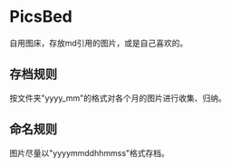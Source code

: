 # PicsBed
自用图床，存放md引用的图片，或是自己喜欢的。
## 存档规则
按文件夹"yyyy_mm"的格式对各个月的图片进行收集、归纳。
## 命名规则
图片尽量以"yyyymmddhhmmss"格式存档。
